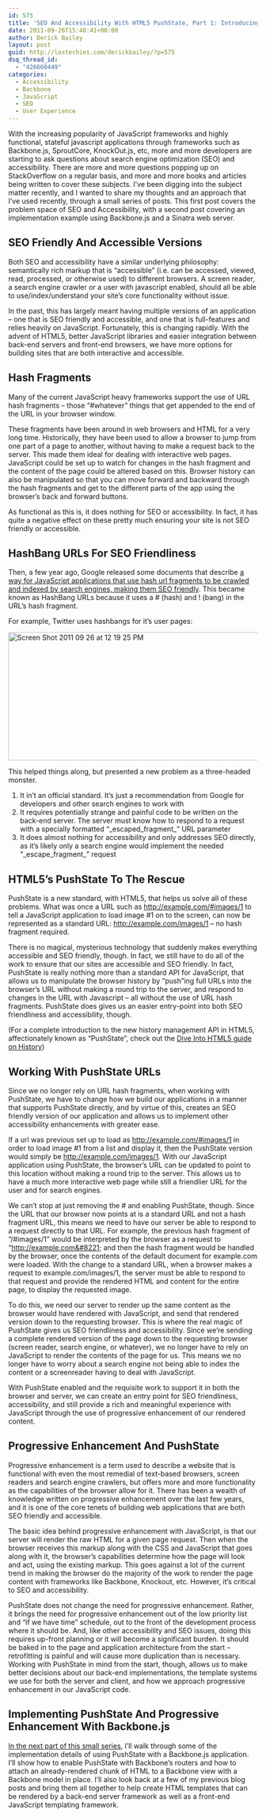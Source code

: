 ```yaml
---
id: 575
title: 'SEO And Accessibility With HTML5 PushState, Part 1: Introducing PushState'
date: 2011-09-26T15:48:41+00:00
author: Derick Bailey
layout: post
guid: http://lostechies.com/derickbailey/?p=575
dsq_thread_id:
  - "426660449"
categories:
  - Accessibility
  - Backbone
  - JavaScript
  - SEO
  - User Experience
---
```

With the increasing popularity of JavaScript frameworks and highly functional, stateful javascript applications through frameworks such as Backbone.js, SproutCore, KnockOut.js, etc, more and more developers are starting to ask questions about search engine optimization (SEO) and accessibility. There are more and more questions popping up on StackOverflow on a regular basis, and more and more books and articles being written to cover these subjects. I&#8217;ve been digging into the subject matter recently, and I wanted to share my thoughts and an approach that I&#8217;ve used recently, through a small series of posts. This first post covers the problem space of SEO and Accessibility, with a second post covering an implementation example using Backbone.js and a Sinatra web server.

## SEO Friendly And Accessible Versions

Both SEO and accessibility have a similar underlying philosophy: semantically rich markup that is &#8220;accessible&#8221; (i.e. can be accessed, viewed, read, processed, or otherwise used) to different browsers. A screen reader, a search engine crawler or a user with javascript enabled, should all be able to use/index/understand your site&#8217;s core functionality without issue.

In the past, this has largely meant having multiple versions of an application &#8211; one that is SEO friendly and accessible, and one that is full-features and relies heavily on JavaScript. Fortunately, this is changing rapidly. With the advent of HTML5, better JavaScript libraries and easier integration between back-end servers and front-end browsers, we have more options for building sites that are both interactive and accessible.

## Hash Fragments

Many of the current JavaScript heavy frameworks support the use of URL hash fragments &#8211; those &#8220;#whatever&#8221; things that get appended to the end of the URL in your browser window.

These fragments have been around in web browsers and HTML for a very long time. Historically, they have been used to allow a browser to jump from one part of a page to another, without having to make a request back to the server. This made them ideal for dealing with interactive web pages. JavaScript could be set up to watch for changes in the hash fragment and the content of the page could be altered based on this. Browser history can also be manipulated so that you can move forward and backward through the hash fragments and get to the different parts of the app using the browser&#8217;s back and forward buttons.

As functional as this is, it does nothing for SEO or accessibility. In fact, it has quite a negative effect on these pretty much ensuring your site is not SEO friendly or accessible.

## HashBang URLs For SEO Friendliness

Then, a few year ago, Google released some documents that describe [a way for JavaScript applications that use hash url fragments to be crawled and indexed by search engines, making them SEO friendly](http://code.google.com/web/ajaxcrawling/docs/specification.html). This became known as HashBang URLs because it uses a # (hash) and ! (bang) in the URL&#8217;s hash fragment.

For example, Twitter uses hashbangs for it&#8217;s user pages:

<img title="Screen Shot 2011-09-26 at 12.19.25 PM.png" src="http://lostechies.com/derickbailey/files/2011/09/Screen-Shot-2011-09-26-at-12.19.25-PM.png" border="0" alt="Screen Shot 2011 09 26 at 12 19 25 PM" width="552" height="259" />

This helped things along, but presented a new problem as a three-headed monster.

  1. It in&#8217;t an official standard. It&#8217;s just a recommendation from Google for developers and other search engines to work with
  2. It requires potentially strange and painful code to be written on the back-end server. The server must know how to respond to a request with a specially formatted &#8220;\_escaped\_fragment_&#8221; URL parameter
  3. It does almost nothing for accessibility and only addresses SEO directly, as it&#8217;s likely only a search engine would implement the needed &#8220;\_escape\_fragment_&#8221; request

## HTML5&#8217;s PushState To The Rescue

PushState is a new standard, with HTML5, that helps us solve all of these problems. What was once a URL such as http://example.com/#images/1 to tell a JavaScript application to load image #1 on to the screen, can now be represented as a standard URL: http://example.com/images/1 &#8211; no hash fragment required.

There is no magical, mysterious technology that suddenly makes everything accessible and SEO friendly, though. In fact, we still have to do all of the work to ensure that our sites are accessible and SEO friendly. In fact, PushState is really nothing more than a standard API for JavaScript, that allows us to manipulate the browser history by &#8220;push&#8221;ing full URLs into the browser&#8217;s URL without making a round trip to the server, and respond to changes in the URL with Javascript &#8211; all without the use of URL hash fragments. PushState does gives us an easier entry-point into both SEO friendliness and accessibility, though.

(For a complete introduction to the new history management API in HTML5, affectionately known as &#8220;PushState&#8221;, check out the [Dive Into HTML5 guide on History](http://diveintohtml5.info/history.html))

## Working With PushState URLs

Since we no longer rely on URL hash fragments, when working with PushState, we have to change how we build our applications in a manner that supports PushState directly, and by virtue of this, creates an SEO friendly version of our application and allows us to implement other accessibility enhancements with greater ease.

If a url was previous set up to load as http://example.com/#images/1 in order to load image #1 from a list and display it, then the PushState version would simply be http://example.com/images/1. With our JavaScript application using PushState, the browser&#8217;s URL can be updated to point to this location without making a round trip to the server. This allows us to have a much more interactive web page while still a friendlier URL for the user and for search engines.

We can&#8217;t stop at just removing the # and enabling PushState, though. Since the URL that our browser now points at is a standard URL and not a hash fragment URL, this means we need to have our server be able to respond to a request directly to that URL. For example, the previous hash fragment of &#8220;/#images/1&#8221; would be interpreted by the browser as a request to &#8220;http://example.com&#8221; and then the hash fragment would be handled by the browser, once the contents of the default document for example.com were loaded. With the change to a standard URL, when a browser makes a request to example.com/images/1, the server must be able to respond to that request and provide the rendered HTML and content for the entire page, to display the requested image.

To do this, we need our server to render up the same content as the browser would have rendered with JavaScript, and send that rendered version down to the requesting browser. This is where the real magic of PushState gives us SEO friendliness and accessibility. Since we&#8217;re sending a complete rendered version of the page down to the requesting browser (screen reader, search engine, or whatever), we no longer have to rely on JavaScript to render the contents of the page for us. This means we no longer have to worry about a search engine not being able to index the content or a screenreader having to deal with JavaScript.

With PushState enabled and the requisite work to support it in both the browser and server, we can create an entry point for SEO friendliness, accessibility, and still provide a rich and meaningful experience with JavaScript through the use of progressive enhancement of our rendered content.

## Progressive Enhancement And PushState

Progressive enhancement is a term used to describe a website that is functional with even the most remedial of text-based browsers, screen readers and search engine crawlers, but offers more and more functionality as the capabilities of the browser allow for it. There has been a wealth of knowledge written on progressive enhancement over the last few years, and it is one of the core tenets of building web applications that are both SEO friendly and accessible.

The basic idea behind progressive enhancement with JavaScript, is that our server will render the raw HTML for a given page request. Then when the browser receives this markup along with the CSS and JavaScript that goes along with it, the browser&#8217;s capabilities determine how the page will look and act, using the existing markup. This goes against a lot of the current trend in making the browser do the majority of the work to render the page content with frameworks like Backbone, Knockout, etc. However, it&#8217;s critical to SEO and accessibility.

PushState does not change the need for progressive enhancement. Rather, it brings the need for progressive enhancement out of the low priority list and &#8220;if we have time&#8221; schedule, out to the front of the development process where it should be. And, like other accessibility and SEO issues, doing this requires up-front planning or it will become a significant burden. It should be baked in to the page and application architecture from the start &#8211; retrofitting is painful and will cause more duplication than is necessary. Working with PushState in mind from the start, though, allows us to make better decisions about our back-end implementations, the template systems we use for both the server and client, and how we approach progressive enhancement in our JavaScript code.

## Implementing PushState And Progressive Enhancement With Backbone.js

[In the next part of this small series](http://lostechies.com/derickbailey/2011/09/26/seo-and-accessibility-with-html5-pushstate-part-2-progressive-enhancement-with-backbone-js/), I&#8217;ll walk through some of the implementation details of using PushState with a Backbone.js application. I&#8217;ll show how to enable PushState with Backbone&#8217;s routers and how to attach an already-rendered chunk of HTML to a Backbone view with a Backbone model in place. I&#8217;ll also look back at a few of my previous blog posts and bring them all together to help create HTML templates that can be rendered by a back-end server framework as well as a front-end JavaScript templating framework.